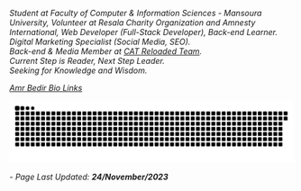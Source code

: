*Student at Faculty of Computer & Information Sciences - Mansoura University, Volunteer at Resala Charity Organization and Amnesty International, Web Developer (Full-Stack Developer), Back-end Learner.*
<br>
*Digital Marketing Specialist (Social Media, SEO).*
<br>
*Back-end & Media Member at [CAT Reloaded Team](https://www.linkedin.com/company/cat-reloaded/).*
<br>
*Current Step is Reader, Next Step Leader.*
<br>
*Seeking for Knowledge and Wisdom.*

*[Amr Bedir Bio Links](https://bio.link/amrbedir)*

![Snake animation](./assets/github-contribution-grid-snake.svg)

*- Page Last Updated: **24/November/2023***
